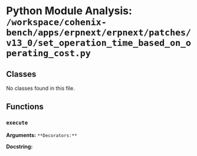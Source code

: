 # Python Module Analysis: `/workspace/cohenix-bench/apps/erpnext/erpnext/patches/v13_0/set_operation_time_based_on_operating_cost.py`

## Classes

No classes found in this file.


## Functions

### `execute`
**Arguments:** ``
**Decorators:** ``

**Docstring:**
```

```

